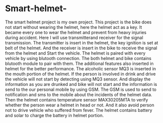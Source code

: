  # Smart-helmet-
 The smart helmet project is my own project. This project is the bike does not start without wearing the helmet, here the helmet act as a key. It became every one to wear the helmet and prevent from heavy injuries during accident. Here I will use transmitterand receiver for the signal transmission. The transmitter is insert in the helmet, the key ignition is set at belt of the helmet. And the receiver is insert in the bike to receive the signal from the helmet and Start the vehicle. The helmet is paired with every vehicle by using blutooth connection. The both helmet and bike contains blutooth module to pair with them. The additional features also inserted in helmet for the better performance. The alcoholic sensor MQ3 is inserted in the mouth portion of the helmet. If the person is involved in drink and drive the vehicle will not start by detecting using MQ3 sensor. And display the information as you are drunked and bike will not start and the information is send to the our personal mobile by using GSM. The GSM is used to send to notification and sms to the mobile about the incidents of the helmet data. Then the helmet contains temperature sensor MAX30205MTA to verify whether the person wear a helmet in head or not. And it also avoid person not to drive vehicle who  suffered from fever. The helmet contains battery and solar to charge the battery in helmet portion.
